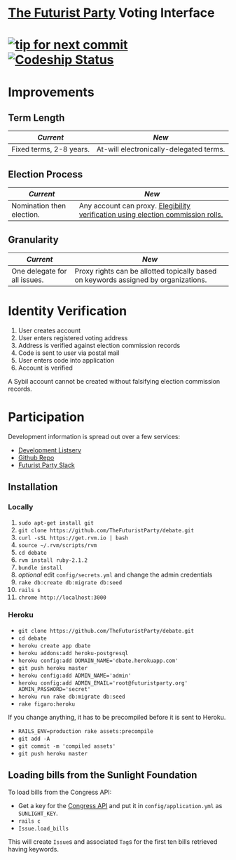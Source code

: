 # [The  Futurist Party](//reddit.com/r/futuristparty) Voting Interface

[![tip for next commit](http://tip4commit.com/projects/827.svg)](http://tip4commit.com/projects/827) [![Codeship Status](https://www.codeship.io/projects/0b2a3570-0fc8-0132-0248-129d6db6c348/status)](https://www.codeship.io/projects/32717)
======

# Improvements

## Term Length

| _Current_ | _New_ |
|-----------|-------|
| Fixed terms, 2-8 years. | At-will electronically-delegated terms. |

## Election Process

| _Current_ | _New_ |
|-----------|-------|
| Nomination then election. | Any account can proxy. [Elegibility verification using election commission rolls.](#identity-verification) |

## Granularity

| _Current_ | _New_ |
|-----------|-------|
| One delegate for all issues. | Proxy rights can be allotted topically based on keywords assigned by organizations.  |

# Identity Verification

1. User creates account
2. User enters registered voting address
3. Address is verified against election commission records
4. Code is sent to user via postal mail
5. User enters code into application
6. Account is verified

A Sybil account cannot be created without falsifying election commission records.

# Participation

Development information is spread out over a few services:

* [Development Listserv](https://groups.google.com/forum/#!forum/debate-dev/)
* [Github Repo](https://github.com/TheFuturistParty/vote/)
* [Futurist Party Slack](https://futuristparty.slack.com/messages/web-dev/)

Installation
------------

### Locally

1. `sudo apt-get install git`
2. `git clone https://github.com/TheFuturistParty/debate.git`
3. `curl -sSL https://get.rvm.io | bash`
4. `source ~/.rvm/scripts/rvm`
5. `cd debate`
6. `rvm install ruby-2.1.2`
7. `bundle install`
8. *optional* edit `config/secrets.yml` and change the admin credentials
9. `rake db:create db:migrate db:seed`
10. `rails s`
11. `chrome http://localhost:3000`

### Heroku

- `git clone https://github.com/TheFuturistParty/debate.git`
- `cd debate`
- `heroku create app dbate`
- `heroku addons:add heroku-postgresql`
- `heroku config:add DOMAIN_NAME='dbate.herokuapp.com'`
- `git push heroku master`
- `heroku config:add ADMIN_NAME='admin'`
- `heroku config:add ADMIN_EMAIL='root@futuristparty.org' ADMIN_PASSWORD='secret'`
- `heroku run rake db:migrate db:seed`
- `rake figaro:heroku`

If you change anything, it has to be precompiled before it is sent to Heroku.

- `RAILS_ENV=production rake assets:precompile`
- `git add -A`
- `git commit -m 'compiled assets'`
- `git push heroku master`

## Loading bills from the Sunlight Foundation

To load bills from the Congress API:

* Get a key for the [Congress API](http://tryit.sunlightfoundation.com/congress) and put it in `config/application.yml` as `SUNLIGHT_KEY`.
* `rails c`
* `Issue.load_bills`

This will create `Issue`s and associated `Tag`s for the first ten bills retrieved having keywords.

